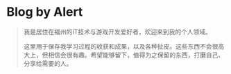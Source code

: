 # Blog by Alert

> 我是居住在福州的IT技术与游戏开发爱好者，欢迎来到我的个人领域。
>
> 这里用于保存我学习过程的收获和成果，以及各种扯皮。这些东西不会很高大上，但相信会很有趣。希望能够留下，值得为之保留的东西，打磨自己、分享给需要的人。
